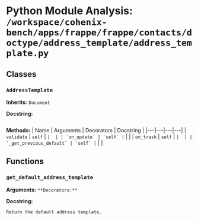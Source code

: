 # Python Module Analysis: `/workspace/cohenix-bench/apps/frappe/frappe/contacts/doctype/address_template/address_template.py`

## Classes

### `AddressTemplate`
**Inherits:** `Document`


**Docstring:**
```

```

**Methods:**
| Name | Arguments | Decorators | Docstring |
|---|---|---|---|
| `validate` | `self` | `` |  |
| `on_update` | `self` | `` |  |
| `on_trash` | `self` | `` |  |
| `_get_previous_default` | `self` | `` |  |





## Functions

### `get_default_address_template`
**Arguments:** ``
**Decorators:** ``

**Docstring:**
```
Return the default address template.
```

